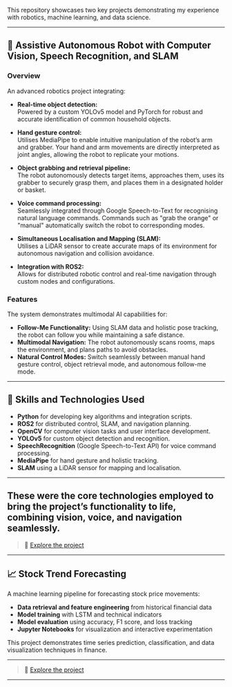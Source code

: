 This repository showcases two key projects demonstrating my experience with robotics, machine learning, and data science.

---
## 🤖 Assistive Autonomous Robot with Computer Vision, Speech Recognition, and SLAM

### Overview
An advanced robotics project integrating:

- **Real-time object detection:**  
  Powered by a custom YOLOv5 model and PyTorch for robust and accurate identification of common household objects.
  
- **Hand gesture control:**  
  Utilises MediaPipe to enable intuitive manipulation of the robot’s arm and grabber. Your hand and arm movements are directly interpreted as joint angles, allowing the robot to replicate your motions.

- **Object grabbing and retrieval pipeline:**  
  The robot autonomously detects target items, approaches them, uses its grabber to securely grasp them, and places them in a designated holder or basket.

- **Voice command processing:**  
  Seamlessly integrated through Google Speech-to-Text for recognising natural language commands. Commands such as "grab the orange" or "manual" automatically switch the robot to corresponding modes.

- **Simultaneous Localisation and Mapping (SLAM):**  
  Utilises a LiDAR sensor to create accurate maps of its environment for autonomous navigation and collision avoidance.

- **Integration with ROS2:**  
  Allows for distributed robotic control and real-time navigation through custom nodes and configurations.

### Features
The system demonstrates multimodal AI capabilities for:
- **Follow-Me Functionality:** Using SLAM data and holistic pose tracking, the robot can follow you while maintaining a safe distance.
- **Multimodal Navigation:** The robot autonomously scans rooms, maps the environment, and plans paths to avoid obstacles.
- **Natural Control Modes:** Switch seamlessly between manual hand gesture control, object retrieval mode, and autonomous follow-me mode.

---
## 🔧 Skills and Technologies Used

- **Python** for developing key algorithms and integration scripts.
- **ROS2** for distributed control, SLAM, and navigation planning.
- **OpenCV** for computer vision tasks and user interface development.
- **YOLOv5** for custom object detection and recognition.
- **SpeechRecognition** (Google Speech-to-Text API) for voice command processing.
- **MediaPipe** for hand gesture and holistic tracking.
- **SLAM** using a LiDAR sensor for mapping and localisation.

---

These were the core technologies employed to bring the project’s functionality to life, combining vision, voice, and navigation seamlessly.
---

> 📂 [Explore the project](./Assistive-Autonomous-Robot-With-Computer-Vision-Speech-Recognition-and-SLAM)
---

## 📈 Stock Trend Forecasting

A machine learning pipeline for forecasting stock price movements:

- **Data retrieval and feature engineering** from historical financial data
- **Model training** with LSTM and technical indicators
- **Model evaluation** using accuracy, F1 score, and loss tracking
- **Jupyter Notebooks** for visualization and interactive experimentation

This project demonstrates time series prediction, classification, and data visualization techniques in finance.

---
> 📂 [Explore the project](./Stock-Trend_Forecasting)

---
